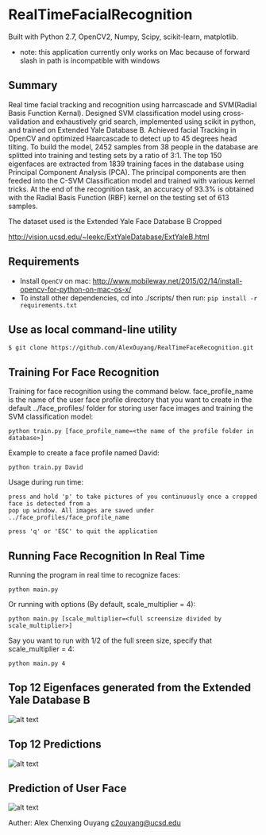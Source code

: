 # RealTimeFacialRecognition
Built with Python 2.7, OpenCV2, Numpy, Scipy, scikit-learn, matplotlib.

* note: this application currently only works on Mac because of forward slash in path is incompatible with windows

Summary
--------------
Real time facial tracking and recognition using harrcascade and SVM(Radial Basis Function Kernal). Designed SVM classification model using cross-validation and exhaustively grid search, implemented using scikit in python, and trained on Extended Yale Database B. Achieved facial Tracking in OpenCV and optimized Haarcascade to detect up to 45 degrees head tilting. To build the model, 2452  samples from  38  people in the database are splitted into training and testing sets by a ratio of 3:1. The top 150 eigenfaces are extracted from 1839 training faces in the database using Principal Component Analysis (PCA). The principal components are then feeded into the C-SVM Classification model and trained with various kernel tricks. At the end of the recognition task, an accuracy of 93.3% is obtained with the Radial Basis Function (RBF) kernel on the testing set of 613 samples. 

The dataset used is the Extended Yale Face Database B Cropped

  http://vision.ucsd.edu/~leekc/ExtYaleDatabase/ExtYaleB.html



Requirements
--------------
-  Install `OpenCV` on mac: http://www.mobileway.net/2015/02/14/install-opencv-for-python-on-mac-os-x/
-  To install other dependencies, cd into ./scripts/ then run: ``pip install -r requirements.txt``


Use as local command-line utility
---------------------------------


    $ git clone https://github.com/AlexOuyang/RealTimeFaceRecognition.git


Training For Face Recognition
-------------------------------

Training for face recognition using the command below. face_profile_name is the name of the user face profile directory that you want to create in the default ../face_profiles/ folder for storing user face images and training the SVM classification model:


    python train.py [face_profile_name=<the name of the profile folder in database>]


Example to create a face profile named David:


    python train.py David



Usage during run time:


    press and hold 'p' to take pictures of you continuously once a cropped face is detected from a 
    pop up window. All images are saved under ../face_profiles/face_profile_name

    press 'q' or 'ESC' to quit the application


Running Face Recognition In Real Time
--------------------------------------

Running the program in real time to recognize faces:


    python main.py


Or running with options (By default, scale_multiplier = 4):


    python main.py [scale_multiplier=<full screensize divided by scale_multiplier>]


Say you want to run with 1/2 of the full sreen size, specify that scale_multiplier = 4:

    python main.py 4



Top 12 Eigenfaces generated from the Extended Yale Database B
--------------
  ![alt text](https://raw.githubusercontent.com/AlexOuyang/RealTimeFaceRecognition/master/screenshots/face_eigen.png "Top 12 Eigenfaces generated from the Extended Yale Database B")


Top 12 Predictions
--------------
  ![alt text](https://raw.githubusercontent.com/AlexOuyang/RealTimeFaceRecognition/master/screenshots/face_predict.png "Top 12 Predictions")


Prediction of User Face
--------------
  ![alt text](https://raw.githubusercontent.com/AlexOuyang/RealTimeFaceRecognition/master/screenshots/face_sad.png "Prediction of User Face")



Auther: Alex Chenxing Ouyang <c2ouyang@ucsd.edu>
